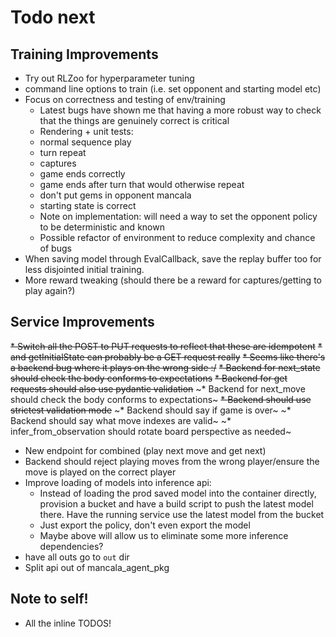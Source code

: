# Todo next

## Training Improvements
* Try out RLZoo for hyperparameter tuning
* command line options to train (i.e. set opponent and starting model etc)
* Focus on correctness and testing of env/training
    - Latest bugs have shown me that having a more robust way to check that the things are genuinely correct is critical
    - Rendering + unit tests:
    - normal sequence play
    - turn repeat
    - captures
    - game ends correctly
    - game ends after turn that would otherwise repeat
    - don't put gems in opponent mancala
    - starting state is correct
    - Note on implementation: will need a way to set the opponent policy to be deterministic and known
    - Possible refactor of environment to reduce complexity and chance of bugs
* When saving model through EvalCallback, save the replay buffer too for less disjointed initial training.
* More reward tweaking (should there be a reward for captures/getting to play again?)

## Service Improvements
~~* Switch all the POST to PUT requests to reflect that these are idempotent~~
~~* and getInitialState can probably be a GET request really~~
~~* Seems like there's a backend bug where it plays on the wrong side :/~~
~~* Backend for next_state should check the body conforms to expectations~~
~~* Backend for get requests should also use pydantic validation~~
~* Backend for next_move should check the body conforms to expectations~
~~* Backend should use strictest validation mode~~
~* Backend should say if game is over~
~* Backend should say what move indexes are valid~
~* infer_from_observation should rotate board perspective as needed~
* New endpoint for combined (play next move and get next)
* Backend should reject playing moves from the wrong player/ensure the move is played on the correct player
* Improve loading of models into inference api:
    * Instead of loading the prod saved model into the container directly, provision a bucket and have a build script to push the latest model there. Have the running service use the latest model from the bucket
    * Just export the policy, don't even export the model
    * Maybe above will allow us to eliminate some more inference dependencies?
* have all outs go to `out` dir
* Split api out of mancala_agent_pkg


## Note to self!
* All the inline TODOS!
